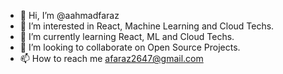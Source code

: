 - 👋 Hi, I’m @aahmadfaraz
- 👀 I’m interested in React, Machine Learning and Cloud Techs.
- 🌱 I’m currently learning React, ML and Cloud Techs.
- 💞️ I’m looking to collaborate on Open Source Projects.
- 📫 How to reach me afaraz2647@gmail.com

<!---
aahmadfaraz/aahmadfaraz is a ✨ special ✨ repository because its `README.md` (this file) appears on your GitHub profile.
You can click the Preview link to take a look at your changes.
--->
